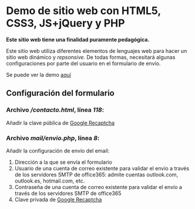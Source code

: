 # Demo de sitio web con HTML5, CSS3, JS+jQuery y PHP
**Este sitio web tiene una finalidad puramente pedagógica.**

Este sitio web utiliza diferentes elementos de lenguajes web para hacer un sitio web dinámico y _repsonsive_. De todas formas, necesitará algunas configuraciones por parte del usuario en el formulario de envío.

Se puede ver la demo [aquí](http://onaweb.epizy.com/flexbox/)

## Configuración del formulario
### Archivo */contacto.html*, línea *118*:
Añadir la clave pública de [Google Recaptcha](https://www.google.com/recaptcha/admin/)

### Archivo *mail/envio.php*, línea *8*:
Añadir la configuración de envío del email:
1. Dirección a la que se envía el formulario
2. Usuario de una cuenta de correo existente para validar el envío a través de los servidores SMTP de office365: admite cuentas outlook.com, outlook.es, hotmail.com, etc.
3. Contraseña de una cuenta de correo existente para validar el envío a través de los servidores SMTP de office365
4. Clave privada de [Google Recaptcha](https://www.google.com/recaptcha/admin/)



 
